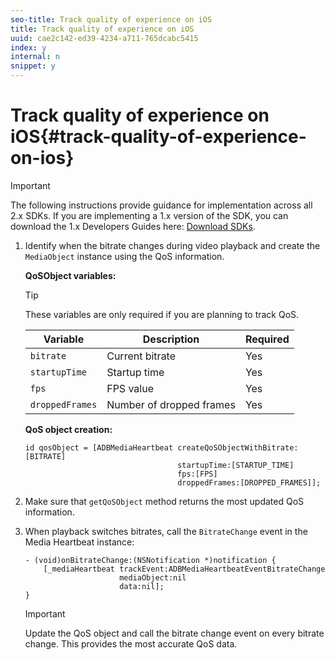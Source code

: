 ```yaml
---
seo-title: Track quality of experience on iOS
title: Track quality of experience on iOS
uuid: cae2c142-ed39-4234-a711-765dcabc5415
index: y
internal: n
snippet: y
---
```


# Track quality of experience on iOS{#track-quality-of-experience-on-ios}

>[!IMPORTANT]
>
>The following instructions provide guidance for implementation across all 2.x SDKs. If you are implementing a 1.x version of the SDK, you can download the 1.x Developers Guides here: [Download SDKs](../../sdk-implement/download-sdks.md).

<a id="section_3B8EBEB167624D0481E8AF4761F83047"></a>

1. Identify when the bitrate changes during video playback and create the `MediaObject` instance using the QoS information.

   **QoSObject variables:** 

   >[!TIP]
   >
   >These variables are only required if you are planning to track QoS.

   | Variable | Description | Required |
   | --- | --- | --- |
   | `bitrate` | Current bitrate | Yes |
   | `startupTime` | Startup time | Yes |
   | `fps` | FPS value | Yes |
   | `droppedFrames` | Number of dropped frames | Yes | 

   **QoS object creation:** 

   ```
   id qosObject = [ADBMediaHeartbeat createQoSObjectWithBitrate:[BITRATE] 
                                     startupTime:[STARTUP_TIME]  
                                     fps:[FPS]  
                                     droppedFrames:[DROPPED_FRAMES]];
   ```

1. Make sure that `getQoSObject` method returns the most updated QoS information. 
1. When playback switches bitrates, call the `BitrateChange` event in the Media Heartbeat instance: 

   ```
   - (void)onBitrateChange:(NSNotification *)notification { 
       [_mediaHeartbeat trackEvent:ADBMediaHeartbeatEventBitrateChange  
                        mediaObject:nil  
                        data:nil]; 
   }
   ```

   >[!IMPORTANT]
   >
   >Update the QoS object and call the bitrate change event on every bitrate change. This provides the most accurate QoS data.

